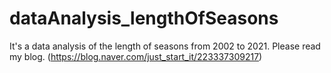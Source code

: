 # dataAnalysis_lengthOfSeasons
It's a data analysis of the length of seasons from 2002 to 2021.
Please read my blog. (https://blog.naver.com/just_start_it/223337309217)
